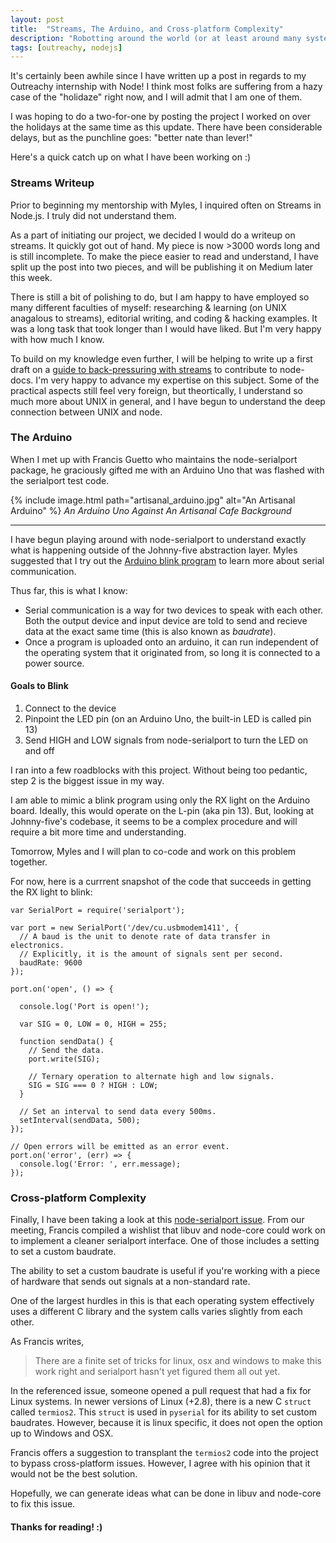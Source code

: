 ```yaml
---
layout: post
title:  "Streams, The Arduino, and Cross-platform Complexity"
description: "Robotting around the world (or at least around many systems)"
tags: [outreachy, nodejs]
---
```


It's certainly been awhile since I have written up a post in regards to my
Outreachy internship with Node! I think most folks are suffering from a hazy
case of the "holidaze" right now, and I will admit that I am one of them. 

I was hoping to do a two-for-one by posting the project I worked on over the
holidays at the same time as this update. There have been considerable delays,
but as the punchline goes: "better nate than lever!"

Here's a quick catch up on what I have been working on :)

### Streams Writeup

Prior to beginning my mentorship with Myles, I inquired often on Streams in
Node.js. I truly did not understand them.

As a part of initiating our project, we decided I would do a writeup on streams.
It quickly got out of hand. My piece is now >3000 words long and is still
incomplete. To make the piece easier to read and understand, I have split up the
post into two pieces, and will be publishing it on Medium later this week.

There is still a bit of polishing to do, but I am happy to have employed so
many different faculties of myself: researching & learning (on UNIX anagalous
to streams), editorial writing, and coding & hacking examples. It was a long
task that took longer than I would have liked. But I'm very happy with how much
I know.

To build on my knowledge even further, I will be helping to write up a first
draft on a [guide to back-pressuring with streams] to contribute to node-docs.
I'm very happy to advance my expertise on this subject. Some of the practical
aspects still feel very foreign, but theortically, I understand so much more
about UNIX in general, and I have begun to understand the deep connection
between UNIX and node.


### The Arduino

When I met up with Francis Guetto who maintains the node-serialport package,
he graciously gifted me with an Arduino Uno that was flashed with the serialport test code.

{% include image.html path="artisanal_arduino.jpg" alt="An Artisanal Arduino" %}
<em>An Arduino Uno Against An Artisanal Cafe Background</em>
<!-- <div>
  <img src="{{ site.url }}/assets/images/artisanal_arduino.jpg" alt="An Artisanal Arduino"/>
  <em>An Arduino Uno Against An Artisanal Cafe Background</em>
</div>  
 -->
---
  
I have begun playing around with node-serialport to understand exactly what is
happening outside of the Johnny-five abstraction layer. Myles suggested that
I try out the [Arduino blink program] to learn more about serial communication.

Thus far, this is what I know:

* Serial communication is a way for two devices to speak with each other. Both the output device and input device are told to send and recieve data at the exact same time (this is also known as _baudrate_).
* Once a program is uploaded onto an arduino, it can run independent of the operating system that it originated from, so long it is connected to a power source.

#### Goals to Blink

1. Connect to the device
2. Pinpoint the LED pin (on an Arduino Uno, the built-in LED is called pin 13)
3. Send HIGH and LOW signals from node-serialport to turn the LED on and off

I ran into a few roadblocks with this project. Without being too pedantic, step 2 is the biggest issue in my way.

I am able to mimic a blink program using only the RX light on the Arduino board. Ideally, this would operate on the L-pin (aka pin 13). But, looking at
Johnny-five's codebase, it seems to be a complex procedure and will require a
bit more time and understanding.

Tomorrow, Myles and I will plan to co-code and work on this problem together.

For now, here is a currrent snapshot of the code that succeeds in getting
the RX light to blink:

```
var SerialPort = require('serialport');

var port = new SerialPort('/dev/cu.usbmodem1411', {
  // A baud is the unit to denote rate of data transfer in electronics.
  // Explicitly, it is the amount of signals sent per second.
  baudRate: 9600
});

port.on('open', () => {

  console.log('Port is open!');

  var SIG = 0, LOW = 0, HIGH = 255;

  function sendData() {
    // Send the data.
    port.write(SIG);

    // Ternary operation to alternate high and low signals.
    SIG = SIG === 0 ? HIGH : LOW;
  }

  // Set an interval to send data every 500ms.
  setInterval(sendData, 500);
});

// Open errors will be emitted as an error event.
port.on('error', (err) => {
  console.log('Error: ', err.message);
});

```


### Cross-platform Complexity

Finally, I have been taking a look at this [node-serialport issue]. From our
meeting, Francis compiled a wishlist that libuv and node-core could work on
to implement a cleaner serialport interface. One of those includes a setting
to set a custom baudrate.

The ability to set a custom baudrate is useful if you're working with a piece
of hardware that sends out signals at a non-standard rate.

One of the largest hurdles in this is that each operating system effectively
uses a different C library and the system calls varies slightly from each other.

As Francis writes,
>There are a finite set of tricks for linux, osx and windows to make this work right and serialport hasn't yet figured them all out yet.

In the referenced issue, someone opened a pull request that had a fix for
Linux systems. In newer versions of Linux (+2.8), there is a new C `struct`
called `termios2`. This `struct` is used in `pyserial` for its ability to
set custom baudrates. However, because it is linux specific, it does not  open the option up to Windows and OSX.

Francis offers a suggestion to transplant the `termios2` code into the project to bypass cross-platform issues. However, I agree with his opinion
that it would not be the best solution.

Hopefully, we can generate ideas what can be done in libuv and node-core to
fix this issue.

#### Thanks for reading! :)

<!-- External links-->

[guide to back-pressuring with streams]: https://github.com/nodejs/node/issues/10766
[Arduino blink program]: https://www.arduino.cc/en/tutorial/blink
[node-serialport issue]: https://github.com/EmergingTechnologyAdvisors/node-serialport/issues/545
